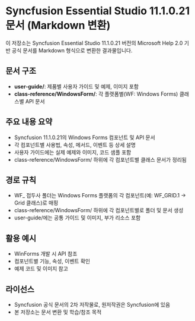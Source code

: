 # Syncfusion Essential Studio 11.1.0.21 문서 (Markdown 변환)

이 저장소는 Syncfusion Essential Studio 11.1.0.21 버전의 Microsoft Help 2.0 기반 공식 문서를 Markdown 형식으로 변환한 결과물입니다.

## 문서 구조

- **user-guide/**: 제품별 사용자 가이드 및 예제, 이미지 포함
- **class-reference/WindowsForm/**: 각 플랫폼별(WF: Windows Forms) 클래스별 API 문서

## 주요 내용 요약

- Syncfusion 11.1.0.21의 Windows Forms 컴포넌트 및 API 문서
- 각 컴포넌트별 사용법, 속성, 메서드, 이벤트 등 상세 설명
- 사용자 가이드에는 실제 예제와 이미지, 코드 샘플 포함
- class-reference/WindowsForm/ 하위에 각 컴포넌트별 클래스 문서가 정리됨

## 경로 규칙

- WF_ 접두사 폴더는 Windows Forms 플랫폼의 각 컴포넌트(예: WF_GRID.1 → Grid 클래스)로 매핑
- class-reference/WindowsForm/ 하위에 각 컴포넌트별로 폴더 및 문서 생성
- user-guide/에는 공통 가이드 및 이미지, 부가 리소스 포함

## 활용 예시

- WinForms 개발 시 API 참조
- 컴포넌트별 기능, 속성, 이벤트 확인
- 예제 코드 및 이미지 참고

## 라이선스

- Syncfusion 공식 문서의 2차 저작물로, 원저작권은 Syncfusion에 있음
- 본 저장소는 문서 변환 및 학습/참조 목적
